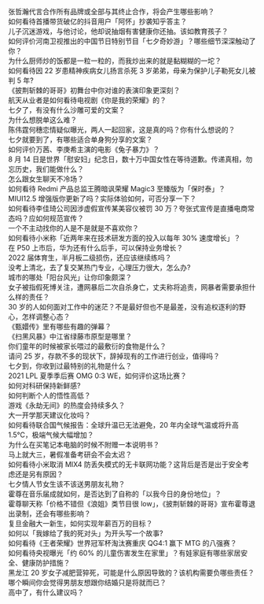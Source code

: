 张哲瀚代言合作所有品牌或全部与其终止合作，将会产生哪些影响？  
如何看待首播带货破亿的抖音用户「阿怀」抄袭知乎答主？  
儿子沉迷游戏，与他讨论，他却说抽烟有害健康你还抽。该如教育孩子？  
如何评价河南卫视推出的中国节日特别节目「七夕奇妙游」？哪些细节深深触动了你？  
为什么厨师炒的饭都是一粒一粒的，而我炒出来的就是黏糊糊的一坨？  
如何看待因 22 岁患精神疾病女儿扬言杀死 3 岁弟弟，母亲为保护儿子勒死女儿被判 5 年?  
《披荆斩棘的哥哥》初舞台中你对谁的表演印象更深刻？  
航天从业者是如何看待电视剧《你是我的荣耀》的？  
七夕了，有没有什么沙雕可爱的文案？  
为什么想脱单这么难？  
陈伟霆何穗恋情疑似曝光，两人一起回家，这是真的吗？你有什么想说的？  
七夕就要到了，有哪些适合单身狗分享的文案？  
如何评价万茜、李庚希主演的电影《兔子暴力》？  
8 月 14 日是世界「慰安妇」纪念日，数十万中国女性在等待道歉。传递真相，勿忘历史，我们能做什么？  
怎么跟女生聊天不冷场？  
如何看待 Redmi 产品总监王腾暗讽荣耀 Magic3 至臻版为「保时泰」？  
MIUI12.5 增强版你更新了吗？实际体验如何，可否分享一下？  
如何看待李佳琦公司因涉虚假宣传某美容仪被罚 30 万？夸张式宣传是直播电商常态吗？应如何规范宣传？  
一个不主动找你的人是不是就是不喜欢你？  
如何看待小米称「近两年来在技术研发方面的投入以每年 30% 速度增长」？  
在 P50 上市后，华为还有什么后手，可以保持业务增长？  
2022 届体育生，半月板二级损伤，还应该继续练吗？  
没考上清北，去了复交某热门专业，心理压力很大，怎么办?  
城市的哪处「阳台风光」让你印象颇深？  
女子被指假死博关注，遭网暴后二次自杀身亡，丈夫称将追责，网暴者需要承担什么样的责任？  
30 岁的人如何面对工作中的迷茫？不是最好但也不是最差，没有追权逐利的野心，怎样调整心态？  
《甄嬛传》里有哪些有趣的弹幕？  
《扫黑风暴》中江省绿藤市原型是哪里？  
你们童年的时候被家长喂过的最敷衍的食物是什么？  
请问 25 岁，存款不多的现状下，辞掉现有的工作进行创业，值得吗？  
七夕到，你收到过最特别的礼物是什么？  
2021 LPL 夏季季后赛 OMG 0:3 WE，如何评价这场比赛？  
如何对科研保持新鲜感?  
如何判断个人的悟性高低？  
游戏《永劫无间》的热度会持续多久？  
大一开学那天建议化妆吗？  
如何看待联合国气候报告：全球升温已无法避免，20 年内全球气温或将升高 1.5℃，极端气候大幅增加？  
为什么在买笔记本电脑的时候不附赠一本说明书？  
马上就大三，暑假准备考研会不会太迟？  
如何看待小米取消 MIX4 防丢失模式的无卡联网功能？这背后是否是出于安全考虑还是另有原因？  
七夕情人节女生该不该送男朋友礼物？  
霍尊在音乐届成就如何，是否达到了自称的「以我今日的身份地位」？  
霍尊聊天称「价格不错但《浪姐》类节目很 low」，《披荆斩棘的哥哥》宣布霍尊退出录制，还会有哪些影响？  
复旦金融大一新生，如何实现年薪百万的目标？  
如何以「我嫁给了我的死对头」为开头写一个故事?  
如何看待《王者荣耀》世界冠军杯淘汰赛重庆 QG4:1 赢下 MTG 的八强赛？  
如何看待央视曝光「约 60% 的儿童伤害发生在家里」？有娃家庭有哪些家居安全、健康防护措施？  
黑龙江 20 岁女子减肥营猝死，可能是什么原因导致的？该机构需要负哪些责任？  
哪个瞬间你会觉得男朋友想跟你结婚只是将就而已？  
高中了，有什么建议吗？  
